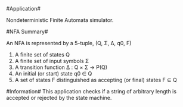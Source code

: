 #Application#

Nondeterministic Finite Automata simulator. 

#NFA Summary#

An NFA is represented by a 5-tuple, (Q, Σ, Δ, q0, F)

1. A finite set of states Q
2. A finite set of input symbols Σ
3. A transition function Δ : Q × Σ → P(Q)
4. An initial (or start) state q0 ∈ Q
5. A set of states F distinguished as accepting (or final) states F ⊆ Q

#Information#
This application checks if a string of arbitrary length is accepted or rejected by the state machine.